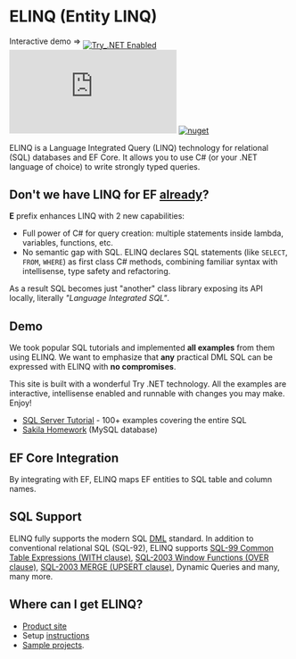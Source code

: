# ELINQ (Entity LINQ)

<big><sup>Interactive demo &rArr; </sup></big>[![Try_.NET Enabled](https://img.shields.io/badge/Try_.NET-Enabled-501078.svg)](http://try.entitylinq.com/)
[![nuget](https://img.shields.io/nuget/vpre/Streamx.Linq.SQL?label=ELINQ%20SQL)](https://www.nuget.org/packages/Streamx.Linq.SQL)
[![nuget](https://img.shields.io/nuget/vpre/Streamx.Linq.SQL.EFCore?label=ELINQ%20EF%20Core)](https://www.nuget.org/packages/Streamx.Linq.SQL.EFCore)

ELINQ is a Language Integrated Query (LINQ) technology for relational (SQL) databases and EF Core. It  allows you to use C# (or your .NET language of choice) to write strongly typed queries.

## Don't we have LINQ for EF [already](https://docs.microsoft.com/en-us/ef/core/querying/)?

**E** prefix enhances LINQ with 2 new capabilities:

- Full power of C# for query creation: multiple statements inside lambda, variables, functions, etc.
- No semantic gap with SQL. ELINQ declares SQL statements (like `SELECT`, `FROM`, `WHERE`) as first class C# methods, combining familiar syntax with intellisense, type safety and refactoring.

As a result SQL becomes just "another" class library exposing its API locally, literally *"Language Integrated SQL"*.

## Demo

We took popular SQL tutorials and implemented **all examples** from them using ELINQ. We want to emphasize that **any** practical DML SQL can be expressed with ELINQ with **no compromises**.

This site is built with a wonderful Try .NET technology. All the examples are interactive, intellisense enabled and runnable with changes you may make. Enjoy!

- [SQL Server Tutorial](docs/SqlServerTutorial/README.md) - 100+ examples covering the entire SQL
- [Sakila Homework](docs/SakilaHomework/README.md) (MySQL database)

## EF Core Integration

By integrating with EF, ELINQ maps EF entities to SQL table and column names.

## SQL Support

ELINQ fully supports the modern SQL [DML](https://en.wikipedia.org/wiki/Data_manipulation_language) standard. In addition to conventional relational SQL (SQL-92), ELINQ supports [SQL-99 Common Table Expressions (WITH clause)](https://stackoverflow.com/questions/4740748/when-to-use-common-table-expression-cte), [SQL-2003 Window Functions (OVER clause)](https://www.postgresql.org/docs/current/tutorial-window.html), [SQL-2003 MERGE (UPSERT clause)](https://en.wikipedia.org/wiki/Merge_(SQL)), Dynamic Queries and many, many more.

## Where can I get ELINQ?

- [Product site](https://entitylinq.com)
- Setup [instructions](https://github.com/streamx-co/try.elinq/blob/master/Setup.md)
- [Sample projects](https://github.com/streamx-co/try.elinq/blob/master/RunLocally.md).

